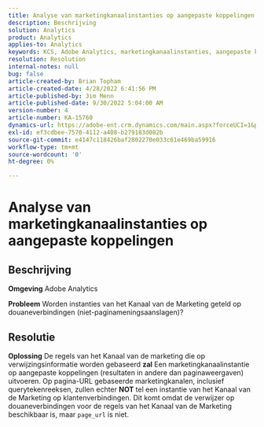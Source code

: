 ```yaml
---
title: Analyse van marketingkanaalinstanties op aangepaste koppelingen
description: Beschrijving
solution: Analytics
product: Analytics
applies-to: Analytics
keywords: KCS, Adobe Analytics, marketingkanaalinstanties, aangepaste koppelingen, veelgestelde vragen
resolution: Resolution
internal-notes: null
bug: false
article-created-by: Brian Topham
article-created-date: 4/28/2022 6:41:56 PM
article-published-by: Jim Menn
article-published-date: 9/30/2022 5:04:00 AM
version-number: 4
article-number: KA-15760
dynamics-url: https://adobe-ent.crm.dynamics.com/main.aspx?forceUCI=1&pagetype=entityrecord&etn=knowledgearticle&id=f30e69e0-22c7-ec11-a7b6-0022480a1b03
exl-id: ef3cdbee-7570-4112-a408-b279183d082b
source-git-commit: e4147c118426baf2802270e033c61e469ba59916
workflow-type: tm+mt
source-wordcount: '0'
ht-degree: 0%

---
```


# Analyse van marketingkanaalinstanties op aangepaste koppelingen

## Beschrijving


<b>Omgeving</b>
Adobe Analytics

<b>Probleem</b>
Worden instanties van het Kanaal van de Marketing geteld op douaneverbindingen (niet-paginameningsaanslagen)?


## Resolutie


<b>Oplossing</b>
De regels van het Kanaal van de marketing die op verwijzingsinformatie worden gebaseerd <b>zal</b> Een marketingkanaalinstantie op aangepaste koppelingen (resultaten in andere dan paginaweergaven) uitvoeren.
Op pagina-URL gebaseerde marketingkanalen, inclusief querytekenreeksen, zullen echter <b>NOT</b> tel een instantie van het Kanaal van de Marketing op klantenverbindingen.
Dit komt omdat de verwijzer op douaneverbindingen voor de regels van het Kanaal van de Marketing beschikbaar is, maar `page_url` is niet.
